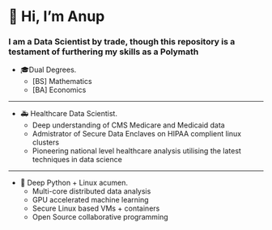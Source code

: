 

# 👋 **Hi, I’m Anup**
### I am a **Data Scientist** by trade, though this repository is a testament of furthering my skills as a **Polymath**

- 🎓Dual Degrees.
  - [BS] Mathematics
  - [BA] Economics
---
- 🚑 Healthcare Data Scientist.
  - Deep understanding of CMS Medicare and Medicaid data
  - Admistrator of Secure Data Enclaves on HIPAA complient linux clusters
  - Pioneering national level healthcare analysis utilising the latest techniques in data science
---
- 💾 Deep Python + Linux acumen.
  - Multi-core distributed data analysis
  - GPU accelerated machine learning
  - Secure Linux based VMs + containers
  - Open Source collaborative programming

<!---
noopy-iot/noopy-iot is a ✨ special ✨ repository because its `README.md` (this file) appears on your GitHub profile.
You can click the Preview link to take a look at your changes.
--->
